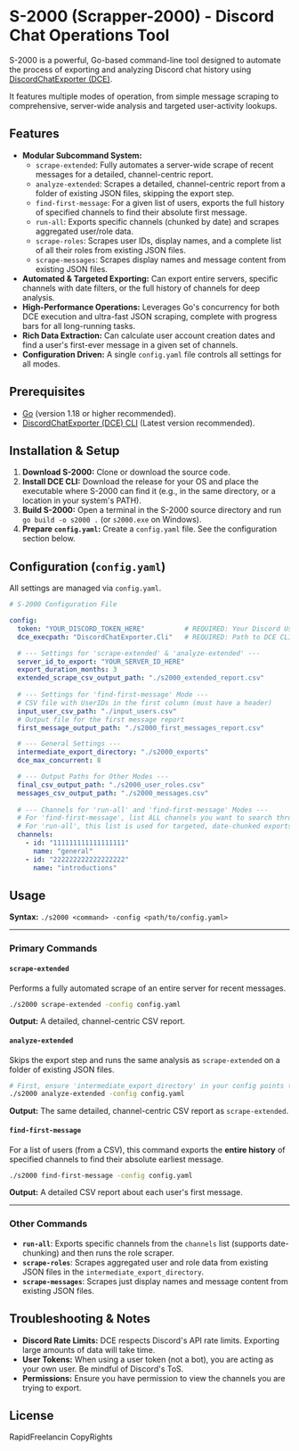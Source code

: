 

# S-2000 (Scrapper-2000) - Discord Chat Operations Tool

S-2000 is a powerful, Go-based command-line tool designed to automate the process of exporting and analyzing Discord chat history using [DiscordChatExporter (DCE)](https://github.com/Tyrrrz/DiscordChatExporter).

It features multiple modes of operation, from simple message scraping to comprehensive, server-wide analysis and targeted user-activity lookups.

## Features

*   **Modular Subcommand System:**
    *   `scrape-extended`: Fully automates a server-wide scrape of recent messages for a detailed, channel-centric report.
    *   `analyze-extended`: Scrapes a detailed, channel-centric report from a folder of existing JSON files, skipping the export step.
    *   `find-first-message`: For a given list of users, exports the full history of specified channels to find their absolute first message.
    *   `run-all`: Exports specific channels (chunked by date) and scrapes aggregated user/role data.
    *   `scrape-roles`: Scrapes user IDs, display names, and a complete list of all their roles from existing JSON files.
    *   `scrape-messages`: Scrapes display names and message content from existing JSON files.
*   **Automated & Targeted Exporting:** Can export entire servers, specific channels with date filters, or the full history of channels for deep analysis.
*   **High-Performance Operations:** Leverages Go's concurrency for both DCE execution and ultra-fast JSON scraping, complete with progress bars for all long-running tasks.
*   **Rich Data Extraction:** Can calculate user account creation dates and find a user's first-ever message in a given set of channels.
*   **Configuration Driven:** A single `config.yaml` file controls all settings for all modes.

## Prerequisites

*   [Go](https://golang.org/dl/) (version 1.18 or higher recommended).
*   [DiscordChatExporter (DCE) CLI](https://github.com/Tyrrrz/DiscordChatExporter/releases) (Latest version recommended).

## Installation & Setup

1.  **Download S-2000:** Clone or download the source code.
2.  **Install DCE CLI:** Download the release for your OS and place the executable where S-2000 can find it (e.g., in the same directory, or a location in your system's PATH).
3.  **Build S-2000:** Open a terminal in the S-2000 source directory and run `go build -o s2000 .` (or `s2000.exe` on Windows).
4.  **Prepare `config.yaml`:** Create a `config.yaml` file. See the configuration section below.

## Configuration (`config.yaml`)

All settings are managed via `config.yaml`.

```yaml
# S-2000 Configuration File

config:
  token: "YOUR_DISCORD_TOKEN_HERE"          # REQUIRED: Your Discord User or Bot Token
  dce_execpath: "DiscordChatExporter.Cli"   # REQUIRED: Path to DCE CLI executable

  # --- Settings for 'scrape-extended' & 'analyze-extended' ---
  server_id_to_export: "YOUR_SERVER_ID_HERE"
  export_duration_months: 3
  extended_scrape_csv_output_path: "./s2000_extended_report.csv"
  
  # --- Settings for 'find-first-message' Mode ---
  # CSV file with UserIDs in the first column (must have a header)
  input_user_csv_path: "./input_users.csv"
  # Output file for the first message report
  first_message_output_path: "./s2000_first_messages_report.csv"

  # --- General Settings ---
  intermediate_export_directory: "./s2000_exports"
  dce_max_concurrent: 8

  # --- Output Paths for Other Modes ---
  final_csv_output_path: "./s2000_user_roles.csv"
  messages_csv_output_path: "./s2000_messages.csv"
  
  # --- Channels for 'run-all' and 'find-first-message' Modes ---
  # For 'find-first-message', list ALL channels you want to search through for the true first message.
  # For 'run-all', this list is used for targeted, date-chunked exports.
  channels:
    - id: "111111111111111111"
      name: "general"
    - id: "222222222222222222"
      name: "introductions"
```

## Usage

**Syntax:** `./s2000 <command> -config <path/to/config.yaml>`

---

### **Primary Commands**

#### `scrape-extended`
Performs a fully automated scrape of an entire server for recent messages.
```bash
./s2000 scrape-extended -config config.yaml
```
**Output:** A detailed, channel-centric CSV report.

#### `analyze-extended`
Skips the export step and runs the same analysis as `scrape-extended` on a folder of existing JSON files.
```bash
# First, ensure 'intermediate_export_directory' in your config points to your JSON folder.
./s2000 analyze-extended -config config.yaml
```
**Output:** The same detailed, channel-centric CSV report as `scrape-extended`.

#### `find-first-message`
For a list of users (from a CSV), this command exports the **entire history** of specified channels to find their absolute earliest message.
```bash
./s2000 find-first-message -config config.yaml
```
**Output:** A detailed CSV report about each user's first message.

---

### **Other Commands**

*   **`run-all`**: Exports specific channels from the `channels` list (supports date-chunking) and then runs the role scraper.
*   **`scrape-roles`**: Scrapes aggregated user and role data from existing JSON files in the `intermediate_export_directory`.
*   **`scrape-messages`**: Scrapes just display names and message content from existing JSON files.

## Troubleshooting & Notes

*   **Discord Rate Limits:** DCE respects Discord's API rate limits. Exporting large amounts of data will take time.
*   **User Tokens:** When using a user token (not a bot), you are acting as your own user. Be mindful of Discord's ToS.
*   **Permissions:** Ensure you have permission to view the channels you are trying to export.

## License

RapidFreelancin CopyRights
